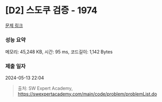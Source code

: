# [D2] 스도쿠 검증 - 1974 

[문제 링크](https://swexpertacademy.com/main/code/problem/problemDetail.do?contestProbId=AV5Psz16AYEDFAUq) 

### 성능 요약

메모리: 45,248 KB, 시간: 95 ms, 코드길이: 1,142 Bytes

### 제출 일자

2024-05-13 22:04



> 출처: SW Expert Academy, https://swexpertacademy.com/main/code/problem/problemList.do